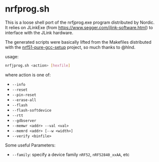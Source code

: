 nrfprog.sh
==========

This is a loose shell port of the nrfjprog.exe program distributed by Nordic.
It relies on JLinkExe (from https://www.segger.com/jlink-software.html) to
interface with the JLink hardware.

The generated scripts were basically lifted from the Makefiles distributed with
the [nrf51-pure-gcc-setup](https://github.com/hlnd/nrf51-pure-gcc-setup)
project, so much thanks to @hlnd.

usage:

```bash
nrfjprog.sh <action> [hexfile]
```

where action is one of:

* `--info`
* `--reset`
* `--pin-reset`
* `--erase-all`
* `--flash`
* `--flash-softdevice`
* `--rtt`
* `--gdbserver`
* `--memwr <addr> --val <val>`
* `--memrd <addr> [--w <width>]`
* `--verify <binfile>`

Some useful Parameters:

* `--family`: specify a device family `nRF52`, `nRF52840_xxAA`, etc
